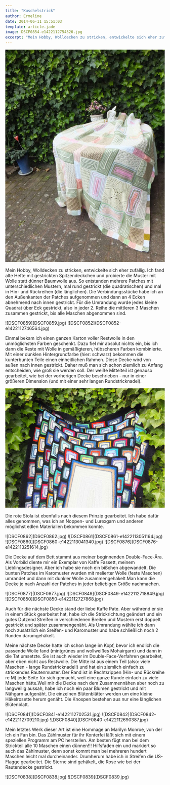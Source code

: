 ```yaml
---
title: "Kuschelstrick"
author: Ermeline
date: 2014-06-11 15:51:03
template: article.jade
image: DSCF0854-e1422112754326.jpg
excerpt: "Mein Hobby, Wolldecken zu stricken, entwickelte sich eher zufällig."
---
```


![DSCF0854](DSCF0854-e1422112754326.jpg)

Mein Hobby, Wolldecken zu stricken, entwickelte sich eher zufällig. Ich
fand alte Hefte mit gestrickten Spitzendeckchen und probierte die Muster
mit Wolle statt dünner Baumwolle aus. So entstanden mehrere Patches mit
unterschiedlichen Mustern, mal rund gestrickt (die quadratischen) und
mal in Hin- und Rückreihen (die länglichen). Die Verbindungsstücke habe
ich an den Außenkanten der Patches aufgenommen und dann an 4 Ecken
abnehmend nach innen gestrickt. Für die Umrandung wurde jedes kleine
Quadrat über Eck gestrickt, also in jeder 2. Reihe die mittleren 3
Maschen zusammen gestrickt, bis alle Maschen abgenommen sind.

<div id='slides' class='slideshow'>
![DSCF0859](DSCF0859.jpg)
![DSCF0852](DSCF0852-e1422112746564.jpg)
</div>

Einmal bekam ich einen ganzen Karton voller Restwolle in den
unmöglichsten Farben geschenkt. Dazu fiel mir absolut nichts ein, bis
ich dann die Reste mit Wolle in gemäßigteren, hübscheren Farben
kombinierte. Mit einer dunklen Hintergrundfarbe (hier: schwarz) bekommen
die kunterbunten Teile einen einheitlichen Rahmen. Diese Decke wird von
außen nach innen gestrickt. Daher muß man sich schon ziemlich zu Anfang
entscheiden, wie groß sie werden soll. Der weiße Mittelteil ist genauso
gearbeitet, wie bei der vorherigen Decke beschrieben - nur in einer
größeren Dimension (und mit einer sehr langen Rundstricknadel).

![DSCF0853](DSCF0853.jpg)

Die rote Stola ist ebenfalls nach diesem Prinzip gearbeitet. Ich habe
dafür alles genommen, was ich an Noppen- und Lurexgarn und anderen
möglichst edlen Materialien bekommen konnte.

<div id='slides' class='slideshow'>
![DSCF0862](DSCF0862.jpg)
![DSCF0861](DSCF0861-e1422113051164.jpg)
![DSCF0860](DSCF0860-e1422113041340.jpg)
![DSCF0876](DSCF0876-e1422113251614.jpg)
</div>

Die Decke auf dem Bett stammt aus meiner beginnenden Double-Face-Ära.
Als Vorbild diente mir ein Exemplar von Kaffe Fassett, meinem
Lieblingsdesigner. Aber ich habe sie noch ein bißchen abgewandelt. Die
bunten Patches im Karomuster wurden mit melierter Wolle (feste Maschen)
umrandet und dann mit dunkler Wolle zusammengehäkelt.Man kann die Decke
je nach Anzahl der Patches in jeder beliebigen Größe nachmachen.

<div id='slides' class='slideshow'>
![DSCF0877](DSCF0877.jpg)
![DSCF0849](DSCF0849-e1422112718849.jpg)
![DSCF0850](DSCF0850-e1422112727868.jpg)
</div>

Auch für die nächste Decke stand der liebe Kaffe Pate. Aber während er
sie in einem Stück gearbeitet hat, habe ich die Strickrichtung geändert
und ein gutes Dutzend Streifen in verschiedenen Breiten und Mustern erst
doppelt gestrickt und später zusammengenäht. Als Umrandung wählte ich
dann noch zusätzlich ein Sreifen- und Karomuster und habe schließlich
noch 2 Runden darumgehäkelt.

Meine nächste Decke hatte ich schon lange im Kopf, bevor ich endlich die
passende Wolle fand (mintgrünes und wollweißes Mohairgarn) und dann in
die Tat umsetzte. Sie ist auch wieder im Double-Face-Verfahren
gearbeitet, aber eben nicht aus Restwolle. Die Mitte ist aus einem Teil
(also: viele Maschen - lange Rundstricknadel!) und hat ein ziemlich
einfach zu strickendes Rautenmuster. Der Rand ist in Rechtsrippen (Hin-
und Rückreihe re M) jede Seite für sich gemacht, weil eine ganze Runde
einfach zu viele Maschen hätte.Weil mir die Decke nach dem Zusammennähen
aber noch zu langweilig aussah, habe ich noch ein paar Blumen gestrickt
und mit Nähgarn aufgenäht. Die einzelnen Blütenblätter werden um eine
kleine Häkelrosette herum genäht. Die Knospen bestehen aus nur eine
länglichen Blütenblatt.

<div id='slides' class='slideshow'>
![DSCF0841](DSCF0841-e1422112702531.jpg)
![DSCF0842](DSCF0842-e1422112709210.jpg)
![DSCF0840](DSCF0840-e1422112690387.jpg)
</div>

Mein letztes Werk dieser Art ist eine Hommage an Marilyn Monroe, von der
ich ein Fan bin. Das Zählmuster für ihr Konterfei läßt sich mit einem
speziellen Programm am PC herstellen. Am besten fügt man bei dem
Strickteil alle 10 Maschen einen dünnen!!! Hilfsfaden ein und markiert
so auch das Zählmuster, denn sonst kommt man bei mehreren hundert
Maschen leicht mal durcheinander. Drumherum habe ich in Streifen die
US-Flagge gearbeitet. Die Sterne sind gehäkelt, die Rose wie bei der
Rautendecke gestrickt.

<div id='slides' class='slideshow'>
![DSCF0838](DSCF0838.jpg)
![DSCF0839](DSCF0839.jpg)
</div>

